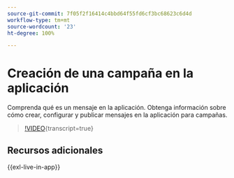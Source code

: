 ```yaml
---
source-git-commit: 7f05f2f16414c4bbd64f55fd6cf3bc68623c6d4d
workflow-type: tm+mt
source-wordcount: '23'
ht-degree: 100%

---
```

# Creación de una campaña en la aplicación

Comprenda qué es un mensaje en la aplicación. Obtenga información sobre cómo crear, configurar y publicar mensajes en la aplicación para campañas.

>[!VIDEO](https://video.tv.adobe.com/v/3410430?quality=12&learn=on){transcript=true}

## Recursos adicionales

{{exl-live-in-app}}
